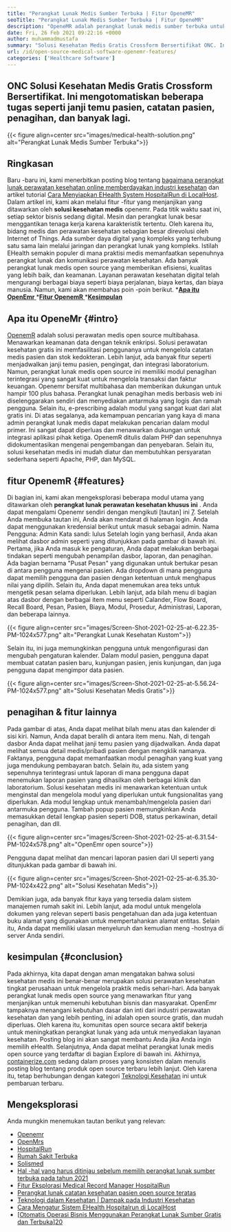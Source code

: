 ```yaml
---
title: "Perangkat Lunak Medis Sumber Terbuka | Fitur OpeneMR" 
seoTitle: "Perangkat Lunak Medis Sumber Terbuka | Fitur OpeneMR" 
description: "OpeneMR adalah perangkat lunak medis sumber terbuka untuk mengelola praktik dan sumber daya medis. Pergi melalui posting blog ini untuk mempelajari fitur -fitur pentingnya." 
date: Fri, 26 Feb 2021 09:22:16 +0000
author: muhammadmustafa
summary: "Solusi Kesehatan Medis Gratis Crossform Bersertifikat ONC. Ini mengotomatiskan beberapa tugas seperti janji temu pasien, catatan pasien, penagihan, dan banyak lagi." 
url: /id/open-source-medical-software-openemr-features/
categories: ['Healthcare Software']
---
```


## ONC Solusi Kesehatan Medis Gratis Crossform Bersertifikat. Ini mengotomatiskan beberapa tugas seperti janji temu pasien, catatan pasien, penagihan, dan banyak lagi.

{{< figure align=center src="images/medical-health-solution.png" alt="Perangkat Lunak Medis Sumber Terbuka">}}


## Ringkasan
Baru -baru ini, kami menerbitkan posting blog tentang [bagaimana perangkat lunak perawatan kesehatan online memberdayakan industri kesehatan][1] dan artikel tutorial [Cara Menyiapkan EHealth System HospitalRun di LocalHost][2]. Dalam artikel ini, kami akan melalui fitur -fitur yang menjanjikan yang ditawarkan oleh **solusi kesehatan medis**  openemr. Pada titik waktu saat ini, setiap sektor bisnis sedang digital. Mesin dan perangkat lunak besar menggantikan tenaga kerja karena karakteristik tertentu. Oleh karena itu, bidang medis dan perawatan kesehatan sebagian besar direvolusi oleh Internet of Things. Ada sumber daya digital yang kompleks yang terhubung satu sama lain melalui jaringan dan perangkat lunak yang kompleks. Istilah EHealth semakin populer di mana praktisi medis memanfaatkan sepenuhnya perangkat lunak dan komunikasi perawatan kesehatan.
Ada banyak perangkat lunak medis open source yang memberikan efisiensi, kualitas yang lebih baik, dan keamanan. Layanan perawatan kesehatan digital telah mengurangi berbagai biaya seperti biaya perjalanan, biaya kertas, dan biaya manusia. Namun, kami akan membahas poin -poin berikut.
  *[**Apa itu OpenEmr** ][3]
  *[**Fitur OpenemR** ][4]
  *[**Kesimpulan** ][5]

## Apa itu OpeneMr   {#intro}
[OpenemR][6] adalah solusi perawatan medis open source multibahasa. Menawarkan keamanan data dengan teknik enkripsi. Solusi perawatan kesehatan gratis ini memfasilitasi penggunanya untuk mengelola catatan medis pasien dan stok kedokteran. Lebih lanjut, ada banyak fitur seperti menjadwalkan janji temu pasien, pengingat, dan integrasi laboratorium. Namun, perangkat lunak medis open source ini memiliki modul penagihan terintegrasi yang sangat kuat untuk mengelola transaksi dan faktur keuangan. Openemr bersifat multibahasa dan memberikan dukungan untuk hampir 100 plus bahasa.
Perangkat lunak penagihan medis berbasis web ini diselenggarakan sendiri dan menyediakan antarmuka yang logis dan ramah pengguna. Selain itu, e-prescribing adalah modul yang sangat kuat dari alat gratis ini. Di atas segalanya, ada kemampuan pencarian yang kaya di mana admin perangkat lunak medis dapat melakukan pencarian dalam modul primer. Ini sangat dapat diperluas dan menawarkan dukungan untuk integrasi aplikasi pihak ketiga. OpenemR ditulis dalam PHP dan sepenuhnya didokumentasikan mengenai pengembangan dan penyebaran. Selain itu, solusi kesehatan medis ini mudah diatur dan membutuhkan persyaratan sederhana seperti Apache, PHP, dan MySQL.

## fitur OpenemR   {#features}
Di bagian ini, kami akan mengeksplorasi beberapa modul utama yang ditawarkan oleh **perangkat lunak perawatan kesehatan khusus ini** .
Anda dapat mengalami Openemr sendiri dengan mengikuti [tautan] ini [7]. Setelah Anda membuka tautan ini, Anda akan mendarat di halaman login. Anda dapat menggunakan kredensial berikut untuk masuk sebagai admin.
Nama Pengguna: Admin
Kata sandi: lulus
Setelah login yang berhasil, Anda akan melihat dasbor admin seperti yang ditunjukkan pada gambar di bawah ini.
Pertama, jika Anda masuk ke pengaturan, Anda dapat melakukan berbagai tindakan seperti mengubah penampilan dasbor, laporan, dan penagihan. Ada bagian bernama "Pusat Pesan" yang digunakan untuk bertukar pesan di antara pengguna mengenai pasien. Ada dropdown di mana pengguna dapat memilih pengguna dan pasien dengan ketentuan untuk menghapus nilai yang dipilih. Selain itu, Anda dapat menemukan area teks untuk mengetik pesan selama diperlukan. Lebih lanjut, ada bilah menu di bagian atas dasbor dengan berbagai item menu seperti Calander, Flow Board, Recall Board, Pesan, Pasien, Biaya, Modul, Prosedur, Administrasi, Laporan, dan beberapa lainnya.

{{< figure align=center src="images/Screen-Shot-2021-02-25-at-6.22.35-PM-1024x577.png" alt="Perangkat Lunak Kesehatan Kustom">}}

Selain itu, ini juga memungkinkan pengguna untuk mengonfigurasi dan mengubah pengaturan kalender. Dalam modul pasien, pengguna dapat membuat catatan pasien baru, kunjungan pasien, jenis kunjungan, dan juga pengguna dapat mengimpor data pasien.

{{< figure align=center src="images/Screen-Shot-2021-02-25-at-5.56.24-PM-1024x577.png" alt="Solusi Kesehatan Medis Gratis">}}


## penagihan & fitur lainnya
Pada gambar di atas, Anda dapat melihat bilah menu atas dan kalender di sisi kiri. Namun, Anda dapat beralih di antara item menu. Nah, di tengah dasbor Anda dapat melihat janji temu pasien yang dijadwalkan. Anda dapat melihat semua detail medis/pribadi pasien dengan mengklik namanya. Faktanya, pengguna dapat memanfaatkan modul penagihan yang kuat yang juga mendukung pembayaran batch. Selain itu, ada sistem yang sepenuhnya terintegrasi untuk laporan di mana pengguna dapat menemukan laporan pasien yang dihasilkan oleh berbagai klinik dan laboratorium. Solusi kesehatan medis ini menawarkan ketentuan untuk menginstal dan mengelola modul yang diperlukan untuk fungsionalitas yang diperlukan.
Ada modul lengkap untuk menambah/mengelola pasien dari antarmuka pengguna. Tambah popup pasien memungkinkan Anda memasukkan detail lengkap pasien seperti DOB, status perkawinan, detail penagihan, dan dll.

{{< figure align=center src="images/Screen-Shot-2021-02-25-at-6.31.54-PM-1024x578.png" alt="OpenEmr open source">}}

Pengguna dapat melihat dan mencari laporan pasien dari UI seperti yang ditunjukkan pada gambar di bawah ini.

{{< figure align=center src="images/Screen-Shot-2021-02-25-at-6.35.30-PM-1024x422.png" alt="Solusi Kesehatan Medis">}}

Demikian juga, ada banyak fitur kaya yang tersedia dalam sistem manajemen rumah sakit ini. Lebih lanjut, ada modul untuk mengelola dokumen yang relevan seperti basis pengetahuan dan ada juga ketentuan buku alamat yang digunakan untuk mempertahankan alamat entitas. Selain itu, Anda dapat memiliki ulasan menyeluruh dan kemudian meng -hostnya di server Anda sendiri.

## kesimpulan   {#conclusion}
Pada akhirnya, kita dapat dengan aman mengatakan bahwa solusi kesehatan medis ini benar-benar merupakan solusi perawatan kesehatan tingkat perusahaan untuk mengelola praktik medis sehari-hari. Ada banyak perangkat lunak medis open source yang menawarkan fitur yang menjanjikan untuk memenuhi kebutuhan bisnis dan masyarakat. OpenEmr tampaknya menangani kebutuhan dasar dan inti dari industri perawatan kesehatan dan yang lebih penting, ini adalah open source gratis, dan mudah diperluas. Oleh karena itu, komunitas open source secara aktif bekerja untuk meningkatkan perangkat lunak yang ada untuk menyediakan layanan kesehatan. Posting blog ini akan sangat membantu Anda jika Anda ingin memilih eHealth. Selanjutnya, Anda dapat melihat perangkat lunak medis open source yang terdaftar di bagian Explore di bawah ini. Akhirnya, [containerize.com][8] sedang dalam proses yang konsisten dalam menulis posting blog tentang produk open source terbaru lebih lanjut. Oleh karena itu, tetap berhubungan dengan kategori [Teknologi Kesehatan][9] ini untuk pembaruan terbaru.

## Mengeksplorasi
Anda mungkin menemukan tautan berikut yang relevan:
  * [Openemr][10]
  * [OpenMrs][11]
  * [HospitalRun][12]
  * [Rumah Sakit Terbuka][13]
  * [Solismed][14]
  * [Hal -hal yang harus ditinjau sebelum memilih perangkat lunak sumber terbuka pada tahun 2021][15]
  * [Fitur Eksplorasi Medical Record Manager HospitalRun][16]
  * [Perangkat lunak catatan kesehatan pasien open source teratas][17]
  * [Teknologi dalam Kesehatan | Dampak pada Industri Kesehatan][18]
  * [Cara Mengatur Sistem EHealth Hospitalrun di LocalHost][2]
  * [[Otomatis Operasi Bisnis Menggunakan Perangkat Lunak Sumber Gratis dan Terbuka][19]][20]

  
[1]: https://blog.containerize.com/2021/02/12/how-online-healthcare-software-empowers-healthcare-industry/
[2]: https://blog.containerize.com/healthcare-software/how-to-install-hospitalrun-hospital-management-system/
[3]: #intro
[4]: #features
[5]: #Conclusion
[6]: https://products.containerize.com/healthcare-technologies/openemr
[7]: https://demo.openemr.io/openemr
[8]: https://www.containerize.com/
[9]: https://products.containerize.com/health-care-technologies
[10]: https://products.containerize.com/health-care-technologies/openemr
[11]: https://products.containerize.com/health-care-technologies/openmrs
[12]: https://products.containerize.com/healthcare-technologies/hospitalrun
[13]: https://products.containerize.com/healthcare-technologies/open-hospital
[14]: https://products.containerize.com/healthcare-technologies/solismed
[15]: https://blog.containerize.com/cmdb-software/things-to-review-before-opting-open-source-software-in-2021/
[16]: https://blog.containerize.com/healthcare-software/features-exploration-of-medical-record-manager-hospitalrun/
[17]: https://blog.containerize.com/2021/03/05/top-5-open-source-patient-record-management-software/
[18]: https://blog.containerize.com/2021/02/12/technology-in-healthcare-impact-on-healthcare-industry/
[19]: https://blog.containerize.com/blogging/automate-business-operations-using-open-source-software/
[20]: https://blog.containerize.com/healthcare-software/how-to-install-hospitalrun-hospital-management-system/
